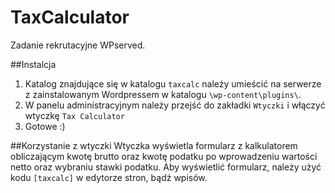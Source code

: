 # TaxCalculator
Zadanie rekrutacyjne WPserved.

##Instalcja
1. Katalog znajdujące się w katalogu `taxcalc` należy umieścić na serwerze z zainstalowanym Wordpressem w katalogu `\wp-content\plugins\`.
2. W panelu administracyjnym należy przejść do zakładki `Wtyczki` i włączyć wtyczkę `Tax Calculator`
3. Gotowe :)

##Korzystanie z wtyczki
Wtyczka wyświetla formularz z kalkulatorem obliczającym kwotę brutto oraz kwotę podatku po wprowadzeniu wartości netto oraz wybraniu stawki podatku. Aby wyświetlić formularz, należy użyć kodu `[taxcalc]` w edytorze stron, bądź wpisów. 
